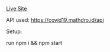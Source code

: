 <a href="https://covid19basedtracker.netlify.app/">Live Site</a>

API used: https://covid19.mathdro.id/api

Setup:

run npm i && npm start
